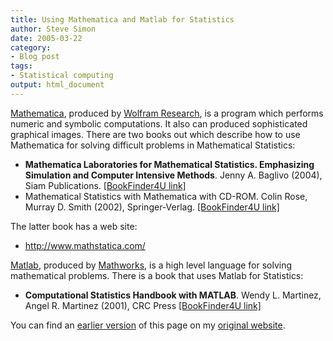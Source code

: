 ```yaml
---
title: Using Mathematica and Matlab for Statistics
author: Steve Simon
date: 2005-03-22
category:
- Blog post
tags:
- Statistical computing
output: html_document
---
```

[Mathematica](http://www.wolfram.com/products/mathematica/introduction.html),
produced by [Wolfram Research](http://www.wolfram.com/), is a program
which performs numeric and symbolic computations. It also can produced
sophisticated graphical images. There are two books out which describe
how to use Mathematica for solving difficult problems in Mathematical
Statistics:

-   **Mathematica Laboratories for Mathematical Statistics. Emphasizing
    Simulation and Computer Intensive Methods**. Jenny A. Baglivo
    (2004), Siam Publications. [\[BookFinder4U
    link\]](http://www.bookfinder4u.com/detail/0898715660.html)
-   Mathematical Statistics with Mathematica with CD-ROM. Colin Rose,
    Murray D. Smith (2002), Springer-Verlag. [\[BookFinder4U
    link\]](http://www.bookfinder4u.com/detail/0387952349.html)

The latter book has a web site:

-   <http://www.mathstatica.com/>

[Matlab](http://www.mathworks.com/products/matlab/), produced by
[Mathworks](http://www.mathworks.com/), is a high level language for
solving mathematical problems. There is a book that uses Matlab for
Statistics:

-   **Computational Statistics Handbook with MATLAB**. Wendy L.
    Martinez, Angel R. Martinez (2001), CRC Press [\[BookFinder4U
    link\]](http://www.bookfinder4u.com/detail/1584882298.html)

You can find an [earlier version](http://www.pmean.com/05/MathematicaMatlab.html) of this page on my [original website](http://www.pmean.com/original_site.html).
